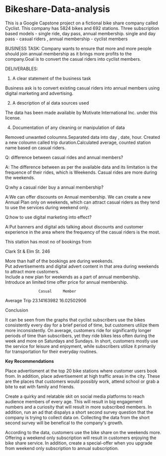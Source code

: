 # Bikeshare-Data-analysis

This is a Google Capstone project on a fictional bike share company called Cyclist.
This company has 5824 bikes and 692 stations.
Three subscription based models - single ride, day pass, annual membership.
single and day pass  - casual riders , annual membership - cyclist members

BUSINESS TASK:
Company wants to ensure that more and more people should join annual membership as it brings more profits to the company.Goal is to convert the casual riders into cyclist members.

DELIVERABLES:
1. A clear statement of the business task
   
Business ask is to convert existing casual riders into annual members using digital marketing and  advertising.

2. A description of al data sources used 

The data has been made available by Motivate International Inc. under this license.

4. Documentation of any cleaning or manipulation of data 

Removed unwanted coloumns.Separated data into day , date, hour. Created a new coloumn called trip duration.Calculated average, counted station name based on casual riders.

Q: difference between casual rides and annual members?

A: The difference between as per the available data and its limitation is the frequence of their rides, which is Weekends. Casual rides are more during the weekends.

Q:why a casual rider buy a annual membership?

A:We can offer discounts on Annual membership.
  We can create a new Annual Plan only on weekends, which can attract casual riders as they tend to use the services during weekend only.


Q:how to use digital marketing into effect?

A:Put banners and digital ads talking about discounts and customer experience in the area where the frequency of the casual riders is the most.

This station has most no of bookings from

Clark St & Elm St.
246	
  
More than half of the bookings are during weekends.		
Put advertisements and digital advert content in that area during weekends to attract more customers.		
Include a new plan for weekends as a part of annual membership.		
Introduce an limited time offer price for annual membership.		
	
 
                   Casual	  Member

Average Trip	23.14163982	16.02502906

 Conclusion

It can be seen from the graphs that cyclist subscribers use the bikes consistently every day for a brief period of time, but customers utilize them more inconsistently. On average, customers ride for significantly longer periods of time than subscribers, yet they ride bikes less often during the week and more on Saturdays and Sundays. In short, customers mostly use the service for leisure and enjoyment, while subscribers utilize it primarily for transportation for their everyday routines.

**Key Recommendations**

Place advertisment at the top 20 bike stations where customer users book from. In addition, place advertisement at high traffic areas in the city. These are the places that customers would possibly work, attend school or grab a bite to eat with family and friends.

Create a quirky and relatable skit on social media platforms to reach audience members of every age. This will result in big engagement numbers and a curiosity that will result in more subscribed members. In addition, run an ad that dispalys a short second survey question that the company is trying to collect data on. Collecting the data from the short second survey will be benefical to the company's growth.

According to the data, customers use the bike share on the weekends more. Offering a weekend only subscription will result in customers enjoying the bike share service. In addition, create a special-offer when you upgrade from weekend only subscription to annual subscription.






